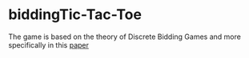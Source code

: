 # biddingTic-Tac-Toe

The game is based on the theory of Discrete Bidding Games and more specifically in this [paper](https://arxiv.org/pdf/0801.0579.pdf)
